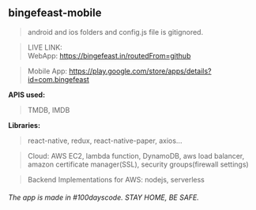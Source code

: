 ## bingefeast-mobile
> android and ios folders and config.js file is gitignored.

> LIVE LINK:	
> WebApp: https://bingefeast.in/routedFrom=github

> Mobile App: https://play.google.com/store/apps/details?id=com.bingefeast

**APIS used:**
> TMDB, IMDB

**Libraries:**
> react-native, redux, react-native-paper, axios...

> Cloud: 
> AWS EC2, lambda function, DynamoDB, aws load balancer, amazon certificate manager(SSL), security groups(firewall settings)

>Backend Implementations for AWS:
>nodejs, serverless

###### The app is made in #100dayscode. STAY HOME, BE SAFE.
